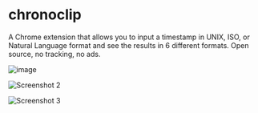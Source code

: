 # chronoclip

A Chrome extension that allows you to input a timestamp in UNIX, ISO, or Natural Language format and see the results in 6 different formats. Open source, no tracking, no ads.

![image](https://github.com/Kyter-com/chronoclip/assets/38516489/b704932e-4b72-4249-aef8-7a6a3e89cfb1)

![Screenshot 2](https://github.com/Kyter-com/chronoclip/assets/38516489/83bfc91e-bb76-42d5-8d2b-911e34a1e4d1)

![Screenshot 3](https://github.com/Kyter-com/chronoclip/assets/38516489/8ce27807-a532-4995-ac6a-e93904bf0517)
